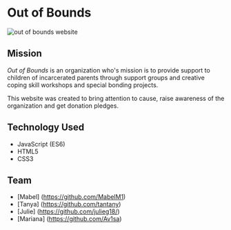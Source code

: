 # Out of Bounds

![out of bounds website](https://i.imgur.com/mcqGs4M.png)

## Mission
*Out of Bounds* is an organization who's mission is to provide support to children of incarcerated parents through support groups and creative coping skill workshops and special bonding projects.

This website was created to bring attention to cause, raise awareness of the organization and get donation pledges.

## Technology Used
* JavaScript (ES6)
* HTML5
* CSS3

## Team

* [Mabel] (https://github.com/MabelM1)
* [Tanya] (https://github.com/tantany)
* [Julie] (https://github.com/julieg18/)
* [Mariana] (https://github.com/Av1sa)
